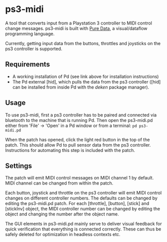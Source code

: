 # ps3-midi

A tool that converts input from a Playstation 3 controller to MIDI control change messages. ps3-midi is built with [Pure Data](https://puredata.info/), a visual/dataflow programming language.

Currently, getting input data from the buttons, throttles and joysticks on the ps3 controller is supported.

## Requirements

- A working installation of Pd (see link above for installation instructions)
- The Pd external [hid], which pulls the data from the ps3 controller ([hid] can be installed from inside Pd with the _deken_ package manager).

## Usage

To use ps3-midi, first a ps3 controller has to be paired and connected via bluetooth to the machine that is running Pd. Then open the ps3-midi.pd either from 'File' -> 'Open' in a Pd window or from a terminal: `pd ps3-midi.pd`

When the patch has opened, click the light red button in the top of the patch. This should allow Pd to pull sensor data from the ps3 controller. Instructions for automating this step is included with the patch.

## Settings

The patch will emit MIDI control messages on MIDI channel 1 by default. MIDI channel can be changed from within the patch.

Each button, joystick and throttle on the ps3 controller will emit MIDI control changes on different controller numbers. The defaults can be changed by editing the ps3-midi.pd patch. For each [throttle], [button], [stick] and [stickInv] object, the MIDI controller number can be changed by editing the object and changing the number after the object name.

The GUI elements in ps3-midi.pd mainly serve to deliver visual feedback for quick verification that everything is connected correctly. These can thus be safely deleted for optimization in headless contexts etc.

